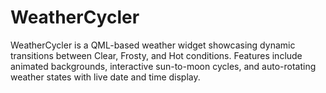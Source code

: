# WeatherCycler
WeatherCycler is a QML-based weather widget showcasing dynamic transitions between Clear, Frosty, and Hot conditions. Features include animated backgrounds, interactive sun-to-moon cycles, and auto-rotating weather states with live date and time display.
